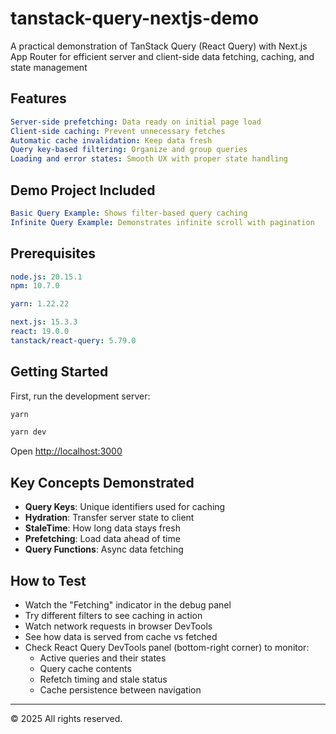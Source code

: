 # tanstack-query-nextjs-demo

A practical demonstration of TanStack Query (React Query) with Next.js App Router for efficient server and client-side data fetching, caching, and state management

## Features

```yaml
Server-side prefetching: Data ready on initial page load
Client-side caching: Prevent unnecessary fetches
Automatic cache invalidation: Keep data fresh
Query key-based filtering: Organize and group queries
Loading and error states: Smooth UX with proper state handling
```

## Demo Project Included

```yaml
Basic Query Example: Shows filter-based query caching
Infinite Query Example: Demonstrates infinite scroll with pagination
```

## Prerequisites

```yaml
node.js: 20.15.1
npm: 10.7.0

yarn: 1.22.22

next.js: 15.3.3
react: 19.0.0
tanstack/react-query: 5.79.0
```

## Getting Started

First, run the development server:

```bash
yarn

yarn dev
```

Open [http://localhost:3000](http://localhost:3000)

## Key Concepts Demonstrated

- **Query Keys**: Unique identifiers used for caching
- **Hydration**: Transfer server state to client
- **StaleTime**: How long data stays fresh
- **Prefetching**: Load data ahead of time
- **Query Functions**: Async data fetching

## How to Test

- Watch the "Fetching" indicator in the debug panel
- Try different filters to see caching in action
- Watch network requests in browser DevTools
- See how data is served from cache vs fetched
- Check React Query DevTools panel (bottom-right corner) to monitor:
  - Active queries and their states
  - Query cache contents
  - Refetch timing and stale status
  - Cache persistence between navigation

---

&copy; 2025 All rights reserved.
